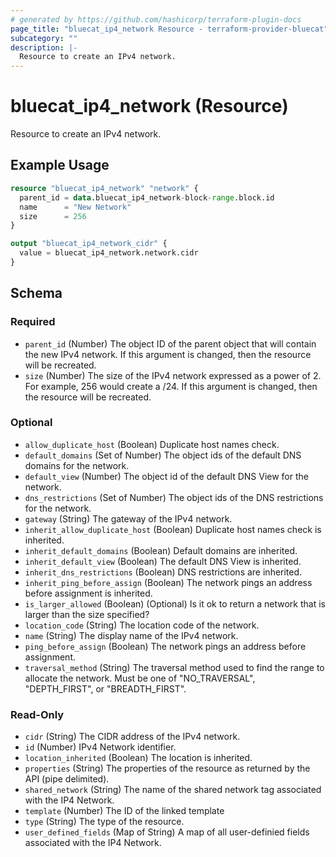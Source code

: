 ```yaml
---
# generated by https://github.com/hashicorp/terraform-plugin-docs
page_title: "bluecat_ip4_network Resource - terraform-provider-bluecat"
subcategory: ""
description: |-
  Resource to create an IPv4 network.
---
```


# bluecat_ip4_network (Resource)

Resource to create an IPv4 network.

## Example Usage

```terraform
resource "bluecat_ip4_network" "network" {
  parent_id = data.bluecat_ip4_network-block-range.block.id
  name      = "New Network"
  size      = 256
}

output "bluecat_ip4_network_cidr" {
  value = bluecat_ip4_network.network.cidr
}
```

<!-- schema generated by tfplugindocs -->
## Schema

### Required

- `parent_id` (Number) The object ID of the parent object that will contain the new IPv4 network. If this argument is changed, then the resource will be recreated.
- `size` (Number) The size of the IPv4 network expressed as a power of 2. For example, 256 would create a /24. If this argument is changed, then the resource will be recreated.

### Optional

- `allow_duplicate_host` (Boolean) Duplicate host names check.
- `default_domains` (Set of Number) The object ids of the default DNS domains for the network.
- `default_view` (Number) The object id of the default DNS View for the network.
- `dns_restrictions` (Set of Number) The object ids of the DNS restrictions for the network.
- `gateway` (String) The gateway of the IPv4 network.
- `inherit_allow_duplicate_host` (Boolean) Duplicate host names check is inherited.
- `inherit_default_domains` (Boolean) Default domains are inherited.
- `inherit_default_view` (Boolean) The default DNS View is inherited.
- `inherit_dns_restrictions` (Boolean) DNS restrictions are inherited.
- `inherit_ping_before_assign` (Boolean) The network pings an address before assignment is inherited.
- `is_larger_allowed` (Boolean) (Optional) Is it ok to return a network that is larger than the size specified?
- `location_code` (String) The location code of the network.
- `name` (String) The display name of the IPv4 network.
- `ping_before_assign` (Boolean) The network pings an address before assignment.
- `traversal_method` (String) The traversal method used to find the range to allocate the network. Must be one of "NO_TRAVERSAL", "DEPTH_FIRST", or "BREADTH_FIRST".

### Read-Only

- `cidr` (String) The CIDR address of the IPv4 network.
- `id` (Number) IPv4 Network identifier.
- `location_inherited` (Boolean) The location is inherited.
- `properties` (String) The properties of the resource as returned by the API (pipe delimited).
- `shared_network` (String) The name of the shared network tag associated with the IP4 Network.
- `template` (Number) The ID of the linked template
- `type` (String) The type of the resource.
- `user_defined_fields` (Map of String) A map of all user-definied fields associated with the IP4 Network.
